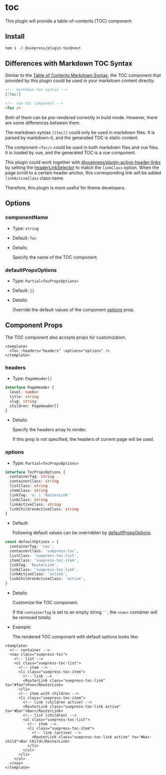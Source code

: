 # toc

<NpmBadge package="@vuepress/plugin-toc" />

This plugin will provide a table-of-contents (TOC) component.

## Install

```bash
npm i -D @vuepress/plugin-toc@next
```

## Differences with Markdown TOC Syntax

Similar to the [Table of Contents Markdown Syntax](../../guide/markdown.md#table-of-contents), the TOC component that provided by this plugin could be used in your markdown content directly:

```md
<!-- markdown toc syntax -->
[[toc]]

<!-- vue toc component -->
<Toc />
```

Both of them can be pre-rendered correctly in build mode. However, there are some differences between them.

The markdown syntax `[[toc]]` could only be used in markdown files. It is parsed by markdown-it, and the generated TOC is static content.

The component `<Toc/>` could be used in both markdown files and vue files. It is loaded by vue, and the generated TOC is a vue component.

This plugin could work together with [@vuepress/plugin-active-header-links](./active-header-links.md) by setting the [headerLinkSelector](./active-header-links.md#headerlinkselector) to match the `linkClass` option. When the page scroll to a certain header anchor, this corresponding link will be added `linkActiveClass` class name.

Therefore, this plugin is more useful for theme developers.

## Options

### componentName

- Type: `string`

- Default: `Toc`

- Details:

  Specify the name of the TOC component.

### defaultPropsOptions

- Type: `Partial<TocPropsOptions>`

- Default: `{}`

- Details:

  Override the default values of the component [options](#options-1) prop.

## Component Props

The TOC component also accepts props for customization.

```vue
<template>
  <Toc :headers="headers" :options="options" />
</template>
```

### headers

- Type: `PageHeader[]`

```ts
interface PageHeader {
  level: number
  title: string
  slug: string
  children: PageHeader[]
}
```

- Details:

  Specify the headers array to render.

  If this prop is not specified, the headers of current page will be used.

### options

- Type: `Partial<TocPropsOptions>`

```ts
interface TocPropsOptions {
  containerTag: string
  containerClass: string
  listClass: string
  itemClass: string
  linkTag: 'a' | 'RouterLink'
  linkClass: string
  linkActiveClass: string
  linkChildrenActiveClass: string
}
```

- Default:

  Following default values can be overridden by [defaultPropsOptions](#defaultpropsoptions).

```ts
const defaultOptions = {
  containerTag: 'nav',
  containerClass: 'vuepress-toc',
  listClass: 'vuepress-toc-list',
  itemClass: 'vuepress-toc-item',
  linkTag: 'RouterLink',
  linkClass: 'vuepress-toc-link',
  linkActiveClass: 'active',
  linkChildrenActiveClass: 'active',
}
```

- Details:

  Customize the TOC component.

  If the `containerTag` is set to an empty string `''`, the `<nav>` container will be removed totally.

- Example:

  The rendered TOC component with default options looks like:

```vue
<template>
  <!-- container -->
  <nav class="vuepress-toc">
    <!-- list -->
    <ul class="vuepress-toc-list">
      <!-- item -->
      <li class="vuepress-toc-item">
        <!-- link -->
        <RouterLink class="vuepress-toc-link" to="#foo">Foo</RouterLink>
      </li>
      <!-- item with children -->
      <li class="vuepress-toc-item">
        <!-- link (children active) -->
        <RouterLink class="vuepress-toc-link active" to="#bar">Bar</RouterLink>
        <!-- list (children) -->
        <ul class="vuepress-toc-list">
          <!-- item -->
          <li class="vuepress-toc-item">
            <!-- link (active) -->
            <RouterLink class="vuepress-toc-link active" to="#bar-child">Bar Child</RouterLink>
          </li>
        </ul>
      </li>
    </ul>
  </nav>
</template>
```

